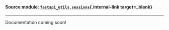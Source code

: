 #### Source module: [`fastapi_utils.sessions`](https://github.com/dmontagu/fastapi-utils/blob/master/fastapi_utils/sessions.py){.internal-link target=_blank}

---

Documentation coming soon!
